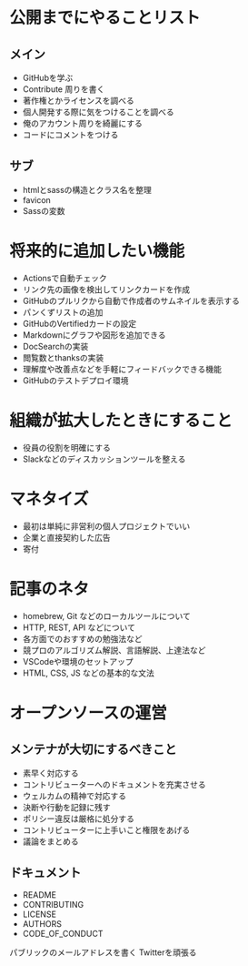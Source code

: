 # 公開までにやることリスト

## メイン

- GitHubを学ぶ
- Contribute 周りを書く
- 著作権とかライセンスを調べる
- 個人開発する際に気をつけることを調べる
- 俺のアカウント周りを綺麗にする
- コードにコメントをつける

## サブ

- htmlとsassの構造とクラス名を整理
- favicon
- Sassの変数

# 将来的に追加したい機能

- Actionsで自動チェック
- リンク先の画像を検出してリンクカードを作成
- GitHubのプルリクから自動で作成者のサムネイルを表示する
- パンくずリストの追加
- GitHubのVertifiedカードの設定
- Markdownにグラフや図形を追加できる
- DocSearchの実装
- 閲覧数とthanksの実装
- 理解度や改善点などを手軽にフィードバックできる機能
- GitHubのテストデプロイ環境

# 組織が拡大したときにすること

- 役員の役割を明確にする
- Slackなどのディスカッションツールを整える

# マネタイズ

- 最初は単純に非営利の個人プロジェクトでいい
- 企業と直接契約した広告
- 寄付

# 記事のネタ

- homebrew, Git などのローカルツールについて
- HTTP, REST, API などについて
- 各方面でのおすすめの勉強法など
- 競プロのアルゴリズム解説、言語解説、上達法など
- VSCodeや環境のセットアップ
- HTML, CSS, JS などの基本的な文法

# オープンソースの運営

## メンテナが大切にするべきこと

- 素早く対応する
- コントリビューターへのドキュメントを充実させる
- ウェルカムの精神で対応する
- 決断や行動を記録に残す
- ポリシー違反は厳格に処分する
- コントリビューターに上手いこと権限をあげる
- 議論をまとめる

## ドキュメント

- README
- CONTRIBUTING
- LICENSE
- AUTHORS
- CODE_OF_CONDUCT

パブリックのメールアドレスを書く
Twitterを頑張る